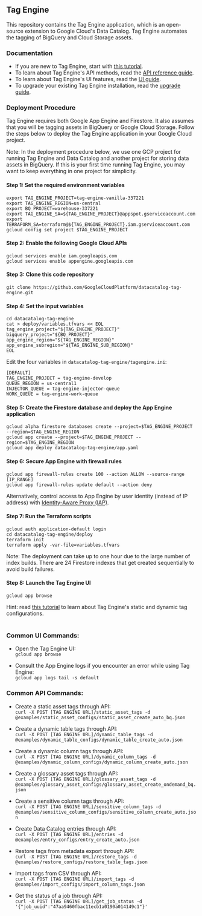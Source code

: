 ## Tag Engine
This repository contains the Tag Engine application, which is an open-source extension to Google Cloud's Data Catalog. Tag Engine automates the tagging of BigQuery and Cloud Storage assets. 

### Documentation

* If you are new to Tag Engine, start with [this tutorial](https://cloud.google.com/architecture/tag-engine-and-data-catalog). 
* To learn about Tag Engine's API methods, read the [API reference guide](https://github.com/GoogleCloudPlatform/datacatalog-tag-engine/blob/main/docs/api_reference.md). 
* To learn about Tag Engine's UI features, read the [UI guide](https://github.com/GoogleCloudPlatform/datacatalog-tag-engine/blob/main/docs/ui_guide.md). 
* To upgrade your existing Tag Engine installation, read the [upgrade guide](https://github.com/GoogleCloudPlatform/datacatalog-tag-engine/blob/main/docs/upgrade_guide.md). 

### Deployment Procedure

Tag Engine requires both Google App Engine and Firestore. It also assumes that you will be tagging assets in BigQuery or Google Cloud Storage. Follow the steps below to deploy the Tag Engine application in your Google Cloud project.

Note: In the deployment procedure below, we use one GCP project for running Tag Engine and Data Catalog and another project for storing data assets in BigQuery. If this is your first time running Tag Engine, you may want to keep everything in one project for simplicity. 

#### Step 1: Set the required environment variables
```
export TAG_ENGINE_PROJECT=tag-engine-vanilla-337221
export TAG_ENGINE_REGION=us-central
export BQ_PROJECT=warehouse-337221
export TAG_ENGINE_SA=${TAG_ENGINE_PROJECT}@appspot.gserviceaccount.com
export TERRAFORM_SA=terraform@${TAG_ENGINE_PROJECT}.iam.gserviceaccount.com
gcloud config set project $TAG_ENGINE_PROJECT
```

#### Step 2: Enable the following Google Cloud APIs
```
gcloud services enable iam.googleapis.com
gcloud services enable appengine.googleapis.com
```

#### Step 3: Clone this code repository
```
git clone https://github.com/GoogleCloudPlatform/datacatalog-tag-engine.git
```

#### Step 4: Set the input variables
```
cd datacatalog-tag-engine
cat > deploy/variables.tfvars << EOL
tag_engine_project="${TAG_ENGINE_PROJECT}"
bigquery_project="${BQ_PROJECT}"
app_engine_region="${TAG_ENGINE_REGION}"
app_engine_subregion="${TAG_ENGINE_SUB_REGION}"
EOL
```

Edit the four variables in `datacatalog-tag-engine/tagengine.ini`: 
```
[DEFAULT]
TAG_ENGINE_PROJECT = tag-engine-develop
QUEUE_REGION = us-central1
INJECTOR_QUEUE = tag-engine-injector-queue
WORK_QUEUE = tag-engine-work-queue
```

#### Step 5: Create the Firestore database and deploy the App Engine application
```
gcloud alpha firestore databases create --project=$TAG_ENGINE_PROJECT --region=$TAG_ENGINE_REGION     
gcloud app create --project=$TAG_ENGINE_PROJECT --region=$TAG_ENGINE_REGION
gcloud app deploy datacatalog-tag-engine/app.yaml
```

#### Step 6: Secure App Engine with firewall rules  
```
gcloud app firewall-rules create 100 --action ALLOW --source-range [IP_RANGE]
gcloud app firewall-rules update default --action deny
```

Alternatively, control access to App Engine by user identity (instead of IP address) with [Identity-Aware Proxy (IAP)](https://cloud.google.com/iap/docs/concepts-overview). 

#### Step 7: Run the Terraform scripts
``` 
gcloud auth application-default login
cd datacatalog-tag-engine/deploy
terraform init
terraform apply -var-file=variables.tfvars
```  

Note: The deployment can take up to one hour due to the large number of index builds. There are 24 Firestore indexes that get created sequentially to avoid build failures. 

#### Step 8: Launch the Tag Engine UI
```
gcloud app browse
```

Hint: read [this tutorial](https://cloud.google.com/architecture/tag-engine-and-data-catalog) to learn about Tag Engine's static and dynamic tag configurations. <br><br>


### Common UI Commands:

* Open the Tag Engine UI:<br>
`gcloud app browse`

* Consult the App Engine logs if you encounter an error while using Tag Engine:<br>
`gcloud app logs tail -s default`


### Common API Commands:

* Create a static asset tags through API:<br>
`curl -X POST [TAG ENGINE URL]/static_asset_tags -d @examples/static_asset_configs/static_asset_create_auto_bq.json`

* Create a dynamic table tags through API:<br>
`curl -X POST [TAG ENGINE URL]/dynamic_table_tags -d @examples/dynamic_table_configs/dynamic_table_create_auto.json`

* Create a dynamic column tags through API:<br>
`curl -X POST [TAG ENGINE URL]/dynamic_column_tags -d @examples/dynamic_column_configs/dynamic_column_create_auto.json`

* Create a glossary asset tags through API:<br>
`curl -X POST [TAG ENGINE URL]/glossary_asset_tags -d @examples/glossary_asset_configs/glossary_asset_create_ondemand_bq.json`

* Create a sensitive column tags through API:<br>
`curl -X POST [TAG ENGINE URL]/sensitive_column_tags -d @examples/sensitive_column_configs/sensitive_column_create_auto.json`

* Create Data Catalog entries through API:<br>
`curl -X POST [TAG ENGINE URL]/entries -d @examples/entry_configs/entry_create_auto.json`

* Restore tags from metadata export through API:<br>
`curl -X POST [TAG ENGINE URL]/restore_tags -d @examples/restore_configs/restore_table_tags.json`

* Import tags from CSV through API:<br>
`curl -X POST [TAG ENGINE URL]/import_tags -d @examples/import_configs/import_column_tags.json`

* Get the status of a job through API:<br>
`curl -X POST [TAG ENGINE URL]/get_job_status -d '{"job_uuid":"47aa9460fbac11ecb1a0190a014149c1"}'`

